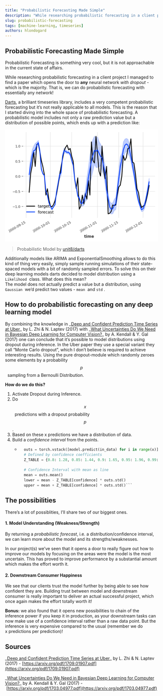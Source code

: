 ```yaml
---
title: "Probabilistic Forecasting Made Simple"
description: "While researching probabilistic forecasting in a client project I managed to find a paper which opens the door to **any** neural network _with dropout_ - which is the majority. That is, we can do probabilistic forecasting with essentially any network!"
slug: probabilistic-forecasting
tags: [machine-learning, timeseries]
authors: hlondogard
---
```


## Probabilistic Forecasting Made Simple

Probabilistic Forecasting is something very cool, but it is not approachable in the current state of affairs. 

While researching probabilistic forecasting in a client project I managed to find a paper which opens the door to **any** neural network _with dropout_ - which is the majority. That is, we can do probabilistic forecasting with essentially any network!  
<!--truncate-->

[Darts](https://github.com/unit8co/darts "https://github.com/unit8co/darts"), a brilliant timeseries library, includes a very competent probabilistic forecasting but it’s not really applicable to all models. This is the reason that I started diving into the whole space of probabilistic forecasting. A probabilistic model includes not only a raw prediction value but a distribution of possible points, which ends up with a prediction like:

  

![](Files/image.png)  

> Probabilistic Model by [unit8/darts](https://unit8.com/resources/probabilistic-forecasting-in-darts/ "https://unit8.com/resources/probabilistic-forecasting-in-darts/")  

  

Additionally models like ARIMA and ExponentialSmoothing allows to do this kind of thing very easily, simply sample running simulations of their state-spaced models with a bit of randomly sampled errors. To solve this on their deep learning models darts decided to model distribution using a `Likelihood`  class. What does this mean?  
The model does not actually predict a value but a distribution, using `Gaussian`  we’d predict two values - `mean`  and `std` .  

## How to do probabilistic forecasting on any deep learning model  

By combining the knowledge in _[Deep and Confident Prediction Time Series at Uber](https://arxiv.org/pdf/1709.01907.pdf "https://arxiv.org/pdf/1709.01907.pdf")_ by L. Zhi & N. Laptev (2017) with _[What Uncertainties Do We Need in Bayesian Deep Learning for Computer Vision?](https://arxiv.org/pdf/1703.04977.pdf "https://arxiv.org/pdf/1703.04977.pdf")_ by A. Kendall & Y. Gal (2017) one can conclude that it’s possible to model distributions using dropout during inference. In the Uber paper they use a special variant they call “Monte Carlo dropout”, which I don’t believe is required to achieve interesting results. Using the pure dropout-module which randomly zeroes some elements by a probability $$p$$  sampling from a Bernoulli Distribution.

**How do we do this?**

1. Activate Dropout during Inference.
2. Do $$x$$  predictions with a dropout probability $$p$$.
3. Based on these x predictions we have a distribution of data.
4. Build a _confidence interval_ from the points.
    - ```python
        outs = torch.vstack([model.predict(in_data) for i in range(x)])
        # Defined by confidence coefficients
        Z_TABLE = {0.8: 1.28, 0.85: 1.44, 0.9: 1.65, 0.95: 1.96, 0.99: 2.58, 0.999: 3.29, 0.9999: 3.89}

        # Confidence Interval with mean as line
        mean = outs.mean()
        lower = mean - Z_TABLE[confidence] * outs.std()
        upper = mean + Z_TABLE[confidence] * outs.std()```

## The possibilities

There’s a lot of possiblities, I’ll share two of our biggest ones.

#### 1\. Model Understanding (Weakness/Strength)

By returning a _probabilistic forecast_, i.e. a distribution/confidence interval, we can learn more about the model and its strengths/weaknesses. 

In our project(s) we’ve seen that it opens a door to really figure out how to improve our models by focusing on the areas were the model is the most uncertain. This has proved to improve performance by a substantial amount which makes the effort worth it.

#### 2\. Downstream Consumer Happiness

We see that our clients trust the model further by being able to see how confident they are. Building trust between model and downstream consumer is really important to deliver an actual successful project, which once again makes the effort totally worth it!

  

**Bonus:** we also found that it opens new possibilities to chain of the inference power if you keep it in production, as your downstream tasks can now make use of a confidence interval rather than a raw data point. But the inference is very expensive compared to the usual (remember we do x predictions per prediction)!

  

## Sources

_[Deep and Confident Prediction Time Series at Uber](https://arxiv.org/pdf/1709.01907.pdf "https://arxiv.org/pdf/1709.01907.pdf")_ by L. Zhi & N. Laptev (2017) - [https://arxiv.org/pdf/1709.01907.pdf](https://arxiv.org/pdf/1709.01907.pdf)  

_[What Uncertainties Do We Need in Bayesian Deep Learning for Computer Vision?](https://arxiv.org/pdf/1703.04977.pdf "https://arxiv.org/pdf/1703.04977.pdf")_ by A. Kendall & Y. Gal (2017) - [https://arxiv.org/pdf/1703.04977.pdf](https://arxiv.org/pdf/1703.04977.pdf)